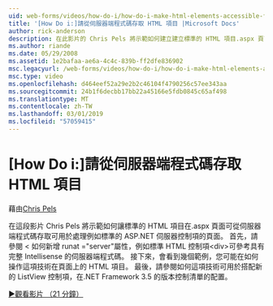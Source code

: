 ```yaml
---
uid: web-forms/videos/how-do-i/how-do-i-make-html-elements-accessible-from-server-side-code
title: '[How Do i:]請從伺服器端程式碼存取 HTML 項目 |Microsoft Docs'
author: rick-anderson
description: 在此影片的 Chris Pels 將示範如何建立建立標準的 HTML 項目.aspx 頁面中可從伺服器端程式碼存取讓它們可以用於頁面處理...
ms.author: riande
ms.date: 05/29/2008
ms.assetid: 1e2bafaa-ae6a-4c4c-839b-ff2dfe836902
msc.legacyurl: /web-forms/videos/how-do-i/how-do-i-make-html-elements-accessible-from-server-side-code
msc.type: video
ms.openlocfilehash: d464eef52a29e2b2c46104f4790256c57ee343aa
ms.sourcegitcommit: 24b1f6decbb17bb22a45166e5fdb0845c65af498
ms.translationtype: MT
ms.contentlocale: zh-TW
ms.lasthandoff: 03/01/2019
ms.locfileid: "57059415"
---
```

<a name="how-do-i-make-html-elements-accessible-from-server-side-code"></a>[How Do i:]請從伺服器端程式碼存取 HTML 項目
====================
藉由[Chris Pels](https://twitter.com/chrispels)

在這段影片 Chris Pels 將示範如何讓標準的 HTML 項目在.aspx 頁面可從伺服器端程式碼存取可用於處理例如標準的 ASP.NET 伺服器控制項的頁面。 首先，請參閱 < 如何新增 runat ="server"屬性，例如標準 HTML 控制項&lt;div&gt;可參考具有完整 Intellisense 的伺服器端程式碼。 接下來，會看到幾個範例，您可能在如何操作這項技術在頁面上的 HTML 項目。 最後，請參閱如何這項技術可用於搭配新的 ListView 控制項，在.NET Framework 3.5 的版本控制清單的配置。

[&#9654;觀看影片 （21 分鐘）](https://channel9.msdn.com/Blogs/ASP-NET-Site-Videos/how-do-i-make-html-elements-accessible-from-server-side-code)
